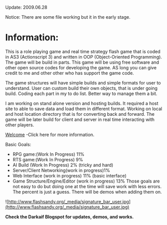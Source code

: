 Update: 2009.06.28

Notice: There are some file working but it in the early stage.

# Information: #
This is a role playing game and real time strategy flash game that is coded in AS3 (Actionscript 3) and written in OOP (Object-Oriented Programming). The game will be build in parts. This game will be using free software and other open source codes for developing the game. AS long you can give credit to me and other other who has support the game code.

The game structures will have simple builds and simple formats for user to understand. User can custom build their own objects, that is under going build. Coding each part in my to do list. Better way to manage them a bit.

I am working on stand alone version and hosting builds. It required a host site to able to save data and load them in different format. Working on local and host location directory that is for converting back and forward. The game will be later build for client and server in real time interacting with other players.

[Welcome](Welcome.md) -Click here for more information.

Basic Goals:
  * RPG game:(Work In Progress) 11%
  * RTS game:(Work In Progress) 9%
  * AI Build (Work In Progress) 2% (tricky and hard)
  * Server/Client Networking(work in progress)1%
  * Web Interface (work in progress) 11% (basic interface)
  * Game Structure/Engine/Editor (work in progress) 13%
Those goals are not easy to do but doing one at the time will save work with less errors. The percent is just a guess. There will be demos when adding them on.

![http://www.flashsandy.org/_media/signature_bar_user.jpg](http://www.flashsandy.org/_media/signature_bar_user.jpg)


**Check the Darkaif Blogspot for updates, demos, and works.**